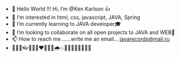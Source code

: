 - 👋 Hello World !!! Hi, I’m @Ken Karlson 👍
- 👀 I’m interested in html, css, javascript, JAVA, Spring
- 🌱 I’m currently learning to JAVA developer🎓
- 💞️ I’m looking to collaborate on all open projects to JAVA and WEB🤖
- 📫 How to reach me ......write me an email... javarecords@mail.ru
- 🍐🎼💡👓🎆🏮✨❤️🐻🍯🔥🌧💥🍂🌱👋🥂🎁🎃😺😜

<!---
KenKarlson/KenKarlson is a ✨ special ✨ repository because its `README.md` (this file) appears on your GitHub profile.
You can click the Preview link to take a look at your changes.
--->
